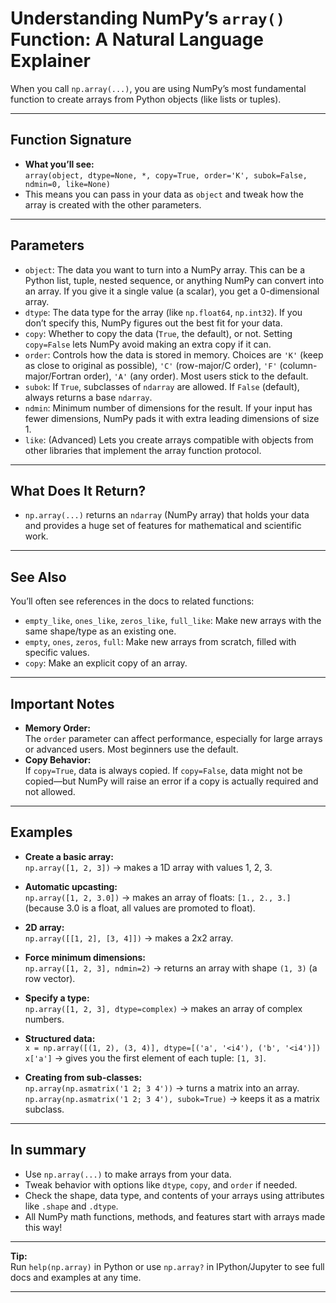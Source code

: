 # Understanding NumPy’s `array()` Function: A Natural Language Explainer

When you call `np.array(...)`, you are using NumPy’s most fundamental function to create arrays from Python objects (like lists or tuples).

---

## Function Signature

- **What you’ll see:**  
  `array(object, dtype=None, *, copy=True, order='K', subok=False, ndmin=0, like=None)`
- This means you can pass in your data as `object` and tweak how the array is created with the other parameters.

---

## Parameters

- `object`: The data you want to turn into a NumPy array. This can be a Python list, tuple, nested sequence, or anything NumPy can convert into an array. If you give it a single value (a scalar), you get a 0-dimensional array.
- `dtype`: The data type for the array (like `np.float64`, `np.int32`). If you don’t specify this, NumPy figures out the best fit for your data.
- `copy`: Whether to copy the data (`True`, the default), or not. Setting `copy=False` lets NumPy avoid making an extra copy if it can.
- `order`: Controls how the data is stored in memory. Choices are `'K'` (keep as close to original as possible), `'C'` (row-major/C order), `'F'` (column-major/Fortran order), `'A'` (any order). Most users stick to the default.
- `subok`: If `True`, subclasses of `ndarray` are allowed. If `False` (default), always returns a base `ndarray`.
- `ndmin`: Minimum number of dimensions for the result. If your input has fewer dimensions, NumPy pads it with extra leading dimensions of size 1.
- `like`: (Advanced) Lets you create arrays compatible with objects from other libraries that implement the array function protocol.

---

## What Does It Return?

- `np.array(...)` returns an `ndarray` (NumPy array) that holds your data and provides a huge set of features for mathematical and scientific work.

---

## See Also

You’ll often see references in the docs to related functions:
- `empty_like`, `ones_like`, `zeros_like`, `full_like`: Make new arrays with the same shape/type as an existing one.
- `empty`, `ones`, `zeros`, `full`: Make new arrays from scratch, filled with specific values.
- `copy`: Make an explicit copy of an array.

---

## Important Notes

- **Memory Order:**  
  The `order` parameter can affect performance, especially for large arrays or advanced users. Most beginners use the default.
- **Copy Behavior:**  
  If `copy=True`, data is always copied. If `copy=False`, data might not be copied—but NumPy will raise an error if a copy is actually required and not allowed.

---

## Examples

- **Create a basic array:**  
  `np.array([1, 2, 3])` → makes a 1D array with values 1, 2, 3.

- **Automatic upcasting:**  
  `np.array([1, 2, 3.0])` → makes an array of floats: `[1., 2., 3.]` (because 3.0 is a float, all values are promoted to float).

- **2D array:**  
  `np.array([[1, 2], [3, 4]])` → makes a 2x2 array.

- **Force minimum dimensions:**  
  `np.array([1, 2, 3], ndmin=2)` → returns an array with shape `(1, 3)` (a row vector).

- **Specify a type:**  
  `np.array([1, 2, 3], dtype=complex)` → makes an array of complex numbers.

- **Structured data:**  
  `x = np.array([(1, 2), (3, 4)], dtype=[('a', '<i4'), ('b', '<i4')])`  
  `x['a']` → gives you the first element of each tuple: `[1, 3]`.

- **Creating from sub-classes:**  
  `np.array(np.asmatrix('1 2; 3 4'))` → turns a matrix into an array.  
  `np.array(np.asmatrix('1 2; 3 4'), subok=True)` → keeps it as a matrix subclass.

---

## In summary

- Use `np.array(...)` to make arrays from your data.
- Tweak behavior with options like `dtype`, `copy`, and `order` if needed.
- Check the shape, data type, and contents of your arrays using attributes like `.shape` and `.dtype`.
- All NumPy math functions, methods, and features start with arrays made this way!

---

**Tip:**  
Run `help(np.array)` in Python or use `np.array?` in IPython/Jupyter to see full docs and examples at any time.

---
